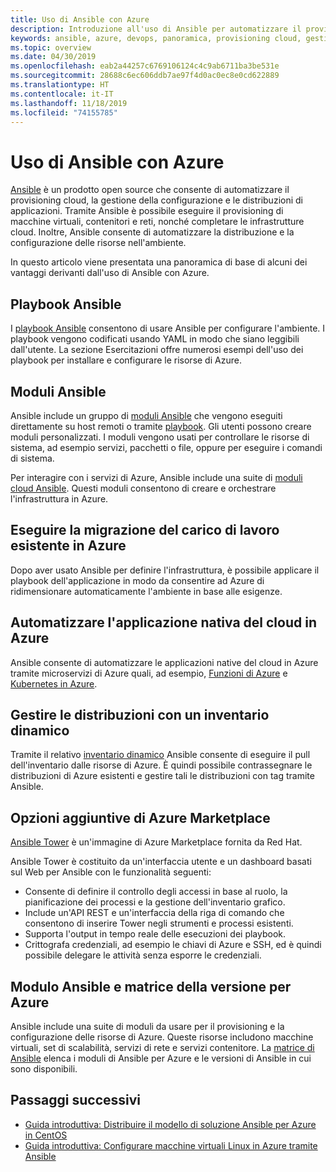 ```yaml
---
title: Uso di Ansible con Azure
description: Introduzione all'uso di Ansible per automatizzare il provisioning cloud, la gestione della configurazione e le distribuzioni di applicazioni.
keywords: ansible, azure, devops, panoramica, provisioning cloud, gestione della configurazione, distribuzione di applicazioni, moduli ansible, playbook ansible
ms.topic: overview
ms.date: 04/30/2019
ms.openlocfilehash: eab2a44257c6769106124c4c9ab6711ba3be531e
ms.sourcegitcommit: 28688c6ec606ddb7ae97f4d0ac0ec8e0cd622889
ms.translationtype: HT
ms.contentlocale: it-IT
ms.lasthandoff: 11/18/2019
ms.locfileid: "74155785"
---
```

# <a name="using-ansible-with-azure"></a>Uso di Ansible con Azure

[Ansible](https://www.ansible.com) è un prodotto open source che consente di automatizzare il provisioning cloud, la gestione della configurazione e le distribuzioni di applicazioni. Tramite Ansible è possibile eseguire il provisioning di macchine virtuali, contenitori e reti, nonché completare le infrastrutture cloud. Inoltre, Ansible consente di automatizzare la distribuzione e la configurazione delle risorse nell'ambiente.

In questo articolo viene presentata una panoramica di base di alcuni dei vantaggi derivanti dall'uso di Ansible con Azure.

## <a name="ansible-playbooks"></a>Playbook Ansible

I [playbook Ansible](https://docs.ansible.com/ansible/latest/playbooks.html) consentono di usare Ansible per configurare l'ambiente. I playbook vengono codificati usando YAML in modo che siano leggibili dall'utente. La sezione Esercitazioni offre numerosi esempi dell'uso dei playbook per installare e configurare le risorse di Azure. 

## <a name="ansible-modules"></a>Moduli Ansible

Ansible include un gruppo di [moduli Ansible](https://docs.ansible.com/ansible/latest/modules_by_category.html) che vengono eseguiti direttamente su host remoti o tramite [playbook](https://docs.ansible.com/ansible/latest/playbooks.html). Gli utenti possono creare moduli personalizzati. I moduli vengono usati per controllare le risorse di sistema, ad esempio servizi, pacchetti o file, oppure per eseguire i comandi di sistema.

Per interagire con i servizi di Azure, Ansible include una suite di [moduli cloud Ansible](https://docs.ansible.com/ansible/list_of_cloud_modules.html#azure). Questi moduli consentono di creare e orchestrare l'infrastruttura in Azure. 

## <a name="migrate-existing-workload-to-azure"></a>Eseguire la migrazione del carico di lavoro esistente in Azure

Dopo aver usato Ansible per definire l'infrastruttura, è possibile applicare il playbook dell'applicazione in modo da consentire ad Azure di ridimensionare automaticamente l'ambiente in base alle esigenze. 

## <a name="automate-cloud-native-application-in-azure"></a>Automatizzare l'applicazione nativa del cloud in Azure

Ansible consente di automatizzare le applicazioni native del cloud in Azure tramite microservizi di Azure quali, ad esempio, [Funzioni di Azure](https://azure.microsoft.com//services/functions/) e [Kubernetes in Azure](https://azure.microsoft.com/services/container-service/kubernetes/).  

## <a name="manage-deployments-with-dynamic-inventory"></a>Gestire le distribuzioni con un inventario dinamico

Tramite il relativo [inventario dinamico](https://docs.ansible.com/ansible/intro_dynamic_inventory.html) Ansible consente di eseguire il pull dell'inventario dalle risorse di Azure. È quindi possibile contrassegnare le distribuzioni di Azure esistenti e gestire tali le distribuzioni con tag tramite Ansible.

## <a name="additional-azure-marketplace-options"></a>Opzioni aggiuntive di Azure Marketplace

[Ansible Tower](https://azuremarketplace.microsoft.com/marketplace/apps/redhat.ansible-tower) è un'immagine di Azure Marketplace fornita da Red Hat. 

Ansible Tower è costituito da un'interfaccia utente e un dashboard basati sul Web per Ansible con le funzionalità seguenti:

* Consente di definire il controllo degli accessi in base al ruolo, la pianificazione dei processi e la gestione dell'inventario grafico. 
* Include un'API REST e un'interfaccia della riga di comando che consentono di inserire Tower negli strumenti e processi esistenti. 
* Supporta l'output in tempo reale delle esecuzioni dei playbook. 
* Crittografa credenziali, ad esempio le chiavi di Azure e SSH, ed è quindi possibile delegare le attività senza esporre le credenziali.

## <a name="ansible-module-and-version-matrix-for-azure"></a>Modulo Ansible e matrice della versione per Azure

Ansible include una suite di moduli da usare per il provisioning e la configurazione delle risorse di Azure. Queste risorse includono macchine virtuali, set di scalabilità, servizi di rete e servizi contenitore. La [matrice di Ansible](./ansible-matrix.md) elenca i moduli di Ansible per Azure e le versioni di Ansible in cui sono disponibili.

## <a name="next-steps"></a>Passaggi successivi

- [Guida introduttiva: Distribuire il modello di soluzione Ansible per Azure in CentOS](./ansible-deploy-solution-template.md)
- [Guida introduttiva: Configurare macchine virtuali Linux in Azure tramite Ansible](/azure/virtual-machines/linux/ansible-install-configure?toc=%2Fazure%2Fansible%2Ftoc.json&bc=%2Fazure%2Fbread%2Ftoc.json)